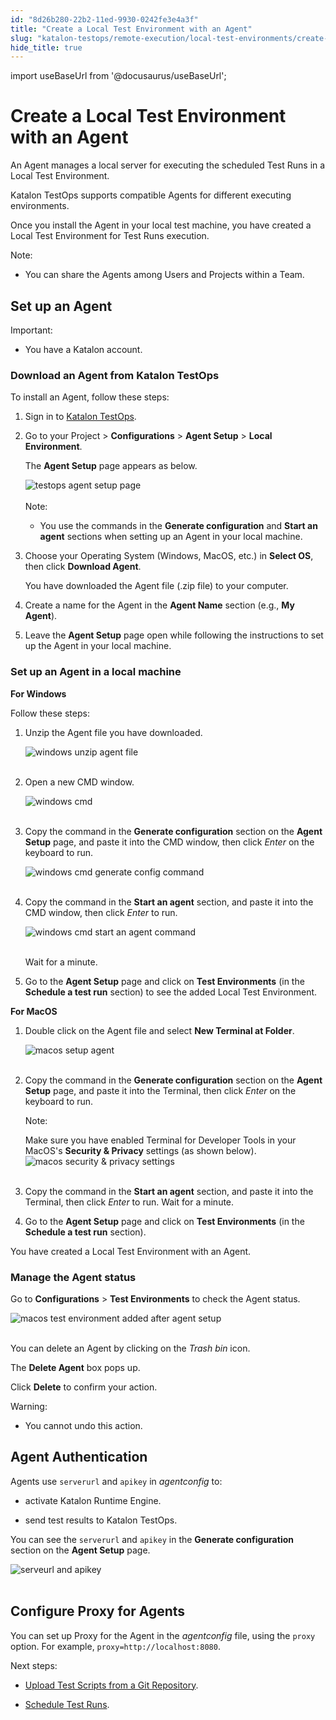 ```yaml
---
id: "8d26b280-22b2-11ed-9930-0242fe3e4a3f"
title: "Create a Local Test Environment with an Agent"
slug: "katalon-testops/remote-execution/local-test-environments/create-a-local-test-environment-with-an-agent"
hide_title: true
---
```

import useBaseUrl from '@docusaurus/useBaseUrl';


# <a id="id" class="anchor_top_offset"/><a id="ariaid-title1" class="anchor_top_offset"/>Create a Local Test Environment with an Agent

<p xmlns="http://www.w3.org/1999/xhtml" className="p">An Agent manages a local server for executing the scheduled Test   Runs in a Local Test Environment.</p> 
<p xmlns="http://www.w3.org/1999/xhtml" className="p">Katalon TestOps supports compatible Agents for different   executing environments.</p> 
<p xmlns="http://www.w3.org/1999/xhtml" className="p">Once you install the Agent in your local test machine, you have   created a Local Test Environment for Test Runs execution.</p> 
<div xmlns="http://www.w3.org/1999/xhtml" className="note note note_note"><span className="note__title">Note:</span> 
  <p className="p" /><div className="p"><ul className="ul"><li className="li"><p className="p">You can share the Agents among Users and Projects within a
          Team.</p></li></ul></div>
</div>

## <a id="id_1" class="anchor_top_offset"/>Set up an Agent

<div xmlns="http://www.w3.org/1999/xhtml" className="note important note_important"><span className="note__title">Important:</span> 
  <p className="p" /><div className="p"><ul className="ul"><li className="li"><p className="p">You have a Katalon account.</p></li></ul></div>
</div>

### <a id="id_2" class="anchor_top_offset"/>Download an Agent from Katalon TestOps

<p xmlns="http://www.w3.org/1999/xhtml" className="p">To install an Agent, follow these steps:</p> 
<ol xmlns="http://www.w3.org/1999/xhtml" className="ol"><li className="li">     <p className="p">Sign in to <a className="xref j-external-link" href="https://testops.katalon.io/login" target="_blank">Katalon         TestOps</a>.</p>   </li><li className="li">     <p className="p">Go to your Project &gt; <strong className="ph b">Configurations</strong> &gt;       <strong className="ph b">Agent Setup</strong> &gt; <strong className="ph b">Local         Environment</strong>.</p>     <p className="p">The <strong className="ph b">Agent Setup</strong> page appears as below.</p>     <div className="p">       <img className="image" src={useBaseUrl("https://github.com/katalon-studio/docs-images/raw/master/katalon-analytics/docs/testops-revamp-july-agent-setup/agen-setup-page-to-2.png")} alt="testops agent setup page" /><br /><br />       <div className="note note note_note"><span className="note__title">Note:</span>          <p className="p" /><div className="p"><ul className="ul"><li className="li"><p className="p">You use the commands in the <strong className="ph b">Generate                   configuration</strong> and <strong className="ph b">Start an agent</strong> sections                 when setting up an Agent in your local machine.</p></li></ul></div></div></div>   </li><li className="li">     <p className="p">Choose your Operating System (Windows, MacOS, etc.) in       <strong className="ph b">Select OS</strong>, then click <strong className="ph b">Download         Agent</strong>.</p>     <p className="p">You have downloaded the Agent file (.zip file) to your       computer.</p>   </li><li className="li">     <p className="p">Create a name for the Agent in the <strong className="ph b">Agent Name</strong>       section (e.g., <strong className="ph b">My Agent</strong>).</p>   </li><li className="li"><p className="p">Leave the <strong className="ph b">Agent Setup</strong> page open while following       the instructions to set up the Agent in your local machine.</p></li></ol> 

### <a id="id_3" class="anchor_top_offset"/>Set up an Agent in a local machine

<p xmlns="http://www.w3.org/1999/xhtml" className="p">   <strong className="ph b">For Windows</strong> </p> 
<p xmlns="http://www.w3.org/1999/xhtml" className="p">Follow these steps:</p> 
<ol xmlns="http://www.w3.org/1999/xhtml" className="ol"><li className="li">     <p className="p">Unzip the Agent file you have downloaded.</p>     <p className="p">       <img className="image" src={useBaseUrl("https://github.com/katalon-studio/docs-images/raw/master/katalon-studio/docs/kt_install_agent/kt_unzip_agent_setup.png")} alt="windows unzip agent file" /><br /><br />     </p>   </li><li className="li">     <p className="p">Open a new CMD window.</p>     <p className="p">       <img className="image" src={useBaseUrl("https://github.com/katalon-studio/docs-images/raw/master/katalon-studio/docs/kt_install_agent/kt_agent_cmd.png")} alt="windows cmd" /><br /><br />     </p>   </li><li className="li">     <p className="p">Copy the command in the <strong className="ph b">Generate configuration</strong>       section on the <strong className="ph b">Agent Setup</strong> page, and paste it into       the CMD window, then click <em className="ph i">Enter</em> on the keyboard to       run.</p>     <p className="p">       <img className="image" src={useBaseUrl("https://github.com/katalon-studio/docs-images/raw/master/katalon-studio/docs/kt_install_agent/kt_paste_gen_config_cmd.png")} alt="windows cmd generate config command" /><br /><br />     </p>   </li><li className="li">     <p className="p">Copy the command in the <strong className="ph b">Start an agent</strong> section,       and paste it into the CMD window, then click <em className="ph i">Enter</em> to       run.</p>     <p className="p">       <img className="image" src={useBaseUrl("https://github.com/katalon-studio/docs-images/raw/master/katalon-studio/docs/kt_install_agent/kt_paste_start_agent.png")} alt="windows cmd start an agent command" /><br /><br />     </p>     <p className="p">Wait for a minute.</p>   </li><li className="li">     <p className="p">Go to the <strong className="ph b">Agent Setup</strong> page and click on       <strong className="ph b">Test Environments</strong> (in the <strong className="ph b">Schedule a test         run</strong> section) to see the added Local Test Environment.</p>   </li></ol> 
<p xmlns="http://www.w3.org/1999/xhtml" className="p">   <strong className="ph b">For MacOS</strong> </p> 
<ol xmlns="http://www.w3.org/1999/xhtml" className="ol"><li className="li">     <p className="p">Double click on the Agent file and select <strong className="ph b">New Terminal         at Folder</strong>.</p>     <p className="p">       <img className="image" src={useBaseUrl("https://github.com/katalon-studio/docs-images/raw/master/katalon-analytics/docs/testops-revamp-july-agent-setup/open-katalon-agent-for-macos.png")} alt="macos setup agent" /><br /><br />     </p>   </li><li className="li">     <p className="p">Copy the command in the <strong className="ph b">Generate configuration</strong>       section on the <strong className="ph b">Agent Setup</strong> page, and paste it into       the Terminal, then click <em className="ph i">Enter</em> on the keyboard to run.</p>     <div className="note note note_note"><span className="note__title">Note:</span>        <p className="p">Make sure you have enabled Terminal for Developer Tools in your         MacOS's <strong className="ph b">Security &amp; Privacy</strong> settings (as shown         below). <img className="image" src={useBaseUrl("https://github.com/katalon-studio/docs-images/raw/master/katalon-analytics/docs/testops-revamp-july-agent-setup/enable-terminal-for-developer-tool-macos.png")} alt="macos security & privacy settings" /><br /><br />       </p>     </div></li><li className="li">     <p className="p">Copy the command in the <strong className="ph b">Start an agent</strong> section,       and paste it into the Terminal, then click <em className="ph i">Enter</em> to run.       Wait for a minute.</p>   </li><li className="li"><p className="p">Go to the <strong className="ph b">Agent Setup</strong> page and click on       <strong className="ph b">Test Environments</strong> (in the <strong className="ph b">Schedule a test         run</strong> section).</p></li></ol> 
<p xmlns="http://www.w3.org/1999/xhtml" className="p">You have created a Local Test Environment with an Agent.</p> 

### <a id="id_4" class="anchor_top_offset"/>Manage the Agent status

<p xmlns="http://www.w3.org/1999/xhtml" className="p">Go to <strong className="ph b">Configurations</strong> &gt; <strong className="ph b">Test     Environments</strong> to check the Agent status.</p> 
<p xmlns="http://www.w3.org/1999/xhtml" className="p">   <img className="image" src={useBaseUrl("https://github.com/katalon-studio/docs-images/raw/master/katalon-analytics/docs/testops-revamp-july-agent-setup/test-environment-created-on-testops-2.png")} alt="macos test environment added after agent setup" /><br /><br /> </p> 
<p xmlns="http://www.w3.org/1999/xhtml" className="p">You can delete an Agent by clicking on the <em className="ph i">Trash bin</em>   icon.</p> 
<p xmlns="http://www.w3.org/1999/xhtml" className="p">The <strong className="ph b">Delete Agent</strong> box pops up.</p> 
<p xmlns="http://www.w3.org/1999/xhtml" className="p">Click <strong className="ph b">Delete</strong> to confirm your action.</p> 
<div xmlns="http://www.w3.org/1999/xhtml" className="note warning note_warning"><span className="note__title">Warning:</span> 
  <p className="p" /><div className="p"><ul className="ul"><li className="li"><p className="p">You cannot undo this action.</p></li></ul></div>
</div>

## <a id="id_5" class="anchor_top_offset"/>Agent Authentication

<div xmlns="http://www.w3.org/1999/xhtml" className="p">Agents use <code className="ph codeph">serverurl</code> and <code className="ph codeph">apikey</code> in
  <em className="ph i">agentconfig</em> to:<ul className="ul"><li className="li"><p className="p">activate Katalon Runtime Engine.</p></li><li className="li"><p className="p">send
        test results to Katalon TestOps.</p></li></ul></div>
<p xmlns="http://www.w3.org/1999/xhtml" className="p">You can see the <code className="ph codeph">serverurl</code> and <code className="ph codeph">apikey</code>   in the <strong className="ph b">Generate configuration</strong> section on the   <strong className="ph b">Agent Setup</strong> page.</p> 
<p xmlns="http://www.w3.org/1999/xhtml" className="p">   <img className="image" src={useBaseUrl("https://github.com/katalon-studio/docs-images/raw/master/katalon-analytics/docs/testops-revamp-july-agent-setup/agent-setup-code-page-blurred-red-2.png")} alt="serveurl and apikey" /><br /><br /> </p> 

## <a id="id_6" class="anchor_top_offset"/>Configure Proxy for Agents

<p xmlns="http://www.w3.org/1999/xhtml" className="p">You can set up Proxy for the Agent in the <em className="ph i">agentconfig</em>   file, using the <code className="ph codeph">proxy</code> option. For example,   <code className="ph codeph">proxy=http://localhost:8080</code>.</p> 
<div xmlns="http://www.w3.org/1999/xhtml" className="p">Next steps: <ul className="ul"><li className="li"><p className="p"><a className="xref" href="/docs/legacy/katalon-testops/remote-execution/script-repository/upload-test-scripts-from-a-git-repository">Upload
          Test Scripts from a Git Repository</a>. </p></li><li className="li"><p className="p"><a className="xref" href="/docs/legacy/katalon-testops/test-planning/schedules/schedule-test-runs">Schedule
          Test Runs</a>.</p></li></ul></div>
